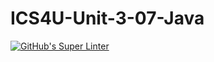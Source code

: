 # ICS4U-Unit-3-07-Java
[![GitHub's Super Linter](https://github.com/Myles-Trump/ICS4U-Unit-3-07-Java/workflows/GitHub's%20Super%20Linter/badge.svg)](https://github.com/Myles-Trump/ICS4U-Unit-3-07-Java/actions)
